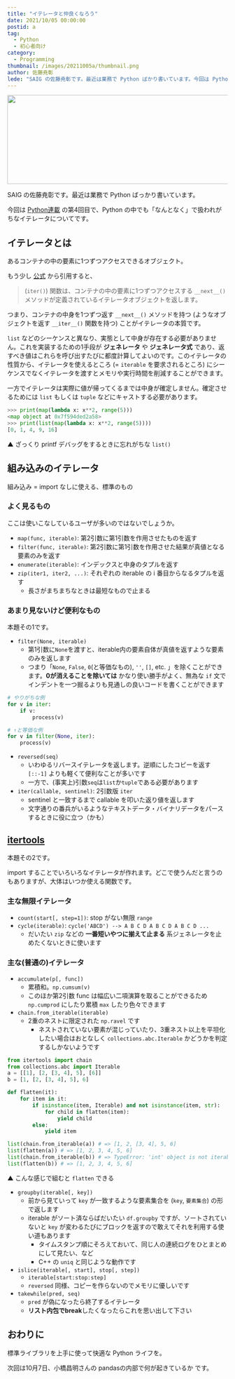 ```yaml
---
title: "イテレータと仲良くなろう"
date: 2021/10/05 00:00:00
postid: a
tag:
  - Python
  - 初心者向け
category:
  - Programming
thumbnail: /images/20211005a/thumbnail.png
author: 佐藤尭彰
lede: "SAIG の佐藤尭彰です。最近は業務で Python ばかり書いています。今回は Python の中でも「なんとなく」で扱われがちなイテレータについてです。イテレータとはあるコンテナの中の要素に1つずつアクセスできるオブジェクト"
---
```

<img src="/images/20211005a/python-logo-master-v3-TM.png" alt="" width="601" height="203">

SAIG の佐藤尭彰です。最近は業務で Python ばっかり書いています。

今回は [Python連載](/articles/20210927b/) の第4回目で、Python の中でも「なんとなく」で扱われがちなイテレータについてです。

## イテレータとは

あるコンテナの中の要素に1つずつアクセスできるオブジェクト。

もう少し [公式](https://docs.python.org/ja/3/tutorial/classes.html#iterators) から引用すると、

> (`iter()`) 関数は、コンテナの中の要素に1つずつアクセスする `__next__()` メソッドが定義されているイテレータオブジェクトを返します。

つまり、コンテナの中身を1つずつ返す `__next__()` メソッドを持つ (ようなオブジェクトを返す `__iter__()` 関数を持つ) ことがイテレータの本質です。

`list` などのシーケンスと異なり、実態として中身が存在する必要がありません。これを実装するための1手段が **ジェネレータ** や **ジェネレータ式** であり、返すべき値はこれらを呼び出すたびに都度計算してよいのです。このイテレータの性質から、イテレータを使えるところ (= `iterable` を要求されるところ) にシーケンスでなくイテレータを渡すとメモリや実行時間を削減することができます。

一方でイテレータは実際に値が帰ってくるまでは中身が確定しません。確定させるためには `list` もしくは `tuple` などにキャストする必要があります。

```python
>>> print(map(lambda x: x**2, range(5)))
<map object at 0x7f594ded2a58>
>>> print(list(map(lambda x: x**2, range(5))))
[0, 1, 4, 9, 16]
```
▲ ざっくり printf デバッグをするときに忘れがちな `list()`

## 組み込みのイテレータ

組み込み = import なしに使える、標準のもの

### よく見るもの

ここは使いこなしているユーザが多いのではないでしょうか。

- `map(func, iterable)`: 第2引数に第1引数を作用させたものを返す
- `filter(func, iterable)`: 第2引数に第1引数を作用させた結果が真値となる要素のみを返す
- `enumerate(iterable)`: インデックスと中身のタプルを返す
- `zip(iter1, iter2, ...)`: それぞれの iterable の i 番目からなるタプルを返す
    - 長さがまちまちなときは最短なもので止まる

### あまり見ないけど便利なもの

本題その1です。

- `filter(None, iterable)`
    - 第1引数に`None`を渡すと、iterable内の要素自体が真値を返すような要素のみを返します
    - つまり「`None`, `False`, `0`(と等価なもの), `''`, `[]`, etc. 」を除くことができます。**0が消えることを除いては** かなり使い勝手がよく、無為な `if` 文でインデントを一つ掘るよりも見通しの良いコードを書くことができます

```python
# やりがちな例
for v in iter:
    if v:
        process(v)

# ↑と等価な例
for v in filter(None, iter):
    process(v)
```
- `reversed(seq)`
    - いわゆるリバースイテレータを返します。逆順にしたコピーを返す `[::-1]` よりも軽くて便利なことが多いです
    - 一方で、(事実上)引数`seq`は`list`か`tuple`である必要があります
- `iter(callable, sentinel)`: 2引数版 `iter`
    - sentinel と一致するまで callable を叩いた返り値を返します
    - 文字通りの番兵がいるようなテキストデータ・バイナリデータをパースするときに役に立つ（かも）

## [itertools](https://docs.python.org/ja/3/library/itertools.html)

本題その2です。

import することでいろいろなイテレータが作れます。どこで使うんだと言うのもありますが、大体はいつか使える関数です。

### 主な無限イテレータ

- `count(start[, step=1])`: stop がない無限 `range`
- `cycle(iterable)`: `cycle('ABCD') --> A B C D A B C D A B C D ...`
    - だいたい `zip` などの **一番短いやつに揃えて止まる** 系ジェネレータを止めたくないときに使います

### 主な(普通の)イテレータ

- `accumulate(p[, func])`
    - 累積和。`np.cumsum(v)`
    - このほか第2引数 func は幅広い二項演算を取ることができるため `np.cumprod` にしたり累積 `max` したり色々できます
- `chain.from_iterable(iterable)`
    - 2重のネストに限定された `np.ravel` です
        - ネストされていない要素が混じっていたり、3重ネスト以上を平坦化したい場合はおとなしく `collections.abc.Iterable` かどうかを判定するしかないようです

```python
from itertools import chain
from collections.abc import Iterable
a = [[1], [2, [3, 4], 5], [6]]
b = [1, [2, [3, 4], 5], 6]

def flatten(it):
    for item in it:
        if isinstance(item, Iterable) and not isinstance(item, str):
            for child in flatten(item):
                yield child
        else:
            yield item

list(chain.from_iterable(a)) # => [1, 2, [3, 4], 5, 6]
list(flatten(a)) # => [1, 2, 3, 4, 5, 6]
list(chain.from_iterable(b)) # => TypeError: 'int' object is not iterable
list(flatten(b)) # => [1, 2, 3, 4, 5, 6]
```
▲ こんな感じで組むと `flatten` できる

- `groupby(iterable[, key])`
    - 前から見ていって `key` が一致するような要素集合を (`key`, `要素集合`) の形で返します
    - iterable がソート済ならばだいたい `df.groupby` ですが、ソートされていないと `key` が変わるたびにブロックを返すので敢えてそれを利用する使い道もあります
        - タイムスタンプ順にそろえておいて、同じ人の連続ログをひとまとめにして見たい、など
        - C++ の `uniq` と同じような動作です
- `islice(iterable[, start], stop[, step])`
    - `iterable[start:stop:step]`
    - `reversed` 同様、コピーを作らないのでメモリに優しいです
- `takewhile(pred, seq)`
    - `pred` が偽になったら終了するイテレータ
    - **リスト内包でbreak**したくなったらこれを思い出して下さい

## おわりに

標準ライブラリを上手に使って快適な Python ライフを。

次回は10月7日、小橋昌明さんの pandasの内部で何が起きているか です。
